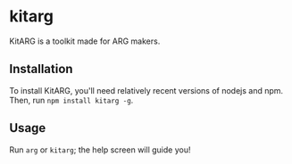 # kitarg

KitARG is a toolkit made for ARG makers.

## Installation

To install KitARG, you'll need relatively recent versions of nodejs and npm. Then, run `npm install kitarg -g`.

## Usage

Run `arg` or `kitarg`; the help screen will guide you!
